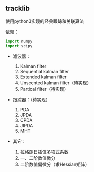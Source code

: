 ## tracklib

使用python3实现的经典跟踪和关联算法

依赖：

```python
import numpy
import scipy
```

- 滤波器：
    1. Kalman filter
    2. Sequential kalman filter
    3. Extended kalman filter
    4. Unscented kalman filter（待实现）
    5. Partical filter（待实现）

- 跟踪器：（待实现）
    1. PDA
    2. JPDA
    3. CPDA
    4. JIPDA
    5. MHT

- 其它：
    1. 拉格朗日插值多项式系数
    2. 一、二阶数值微分
    3. 二阶数值偏微分（求Hessian矩阵）
